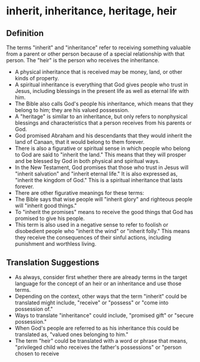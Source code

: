 # inherit, inheritance, heritage, heir

## Definition

The terms "inherit" and "inheritance" refer to receiving something valuable from a parent or other person because of a special relationship with that person. The "heir" is the person who receives the inheritance.

* A physical inheritance that is received may be money, land, or other kinds of property.
* A spiritual inheritance is everything that God gives people who trust in Jesus, including blessings in the present life as well as eternal life with him.
* The Bible also calls God's people his inheritance, which means that they belong to him; they are his valued possession.
* A "heritage" is similar to an inheritance, but only refers to nonphysical blessings and characteristics that a person receives from his parents or God.
* God promised Abraham and his descendants that they would inherit the land of Canaan, that it would belong to them forever.
* There is also a figurative or spiritual sense in which people who belong to God are said to "inherit the land." This means that they will prosper and be blessed by God in both physical and spiritual ways.
* In the New Testament, God promises that those who trust in Jesus will "inherit salvation" and "inherit eternal life." It is also expressed as, "inherit the kingdom of God." This is a spiritual inheritance that lasts forever.
* There are other figurative meanings for these terms:
* The Bible says that wise people will "inherit glory" and righteous people will "inherit good things."
* To "inherit the promises" means to receive the good things that God has promised to give his people.
* This term is also used in a negative sense to refer to foolish or disobedient people who "inherit the wind" or "inherit folly." This means they receive the consequences of their sinful actions, including punishment and worthless living.


## Translation Suggestions



* As always, consider first whether there are already terms in the target language for the concept of an heir or an inheritance and use those terms.
* Depending on the context, other ways that the term "inherit" could be translated might include, "receive" or "possess" or "come into possession of."
* Ways to translate "inheritance" could include, "promised gift" or "secure possession."
* When God's people are referred to as his inheritance this could be translated as, "valued ones belonging to him."
* The term "heir" could be translated with a word or phrase that means, "privileged child who receives the father's possessions" or "person chosen to receive